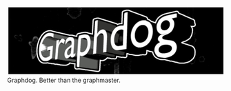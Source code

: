 ![Graphdog](https://github.com/botbreeder/graphdog/raw/main/graphdog.jpg)
Graphdog. Better than the graphmaster.
